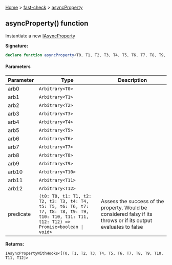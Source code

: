 [Home](/) &gt; [fast-check](../fast-check.md) &gt; [asyncProperty](asyncProperty_13.md)

## asyncProperty() function

Instantiate a new [IAsyncProperty](IAsyncProperty.md)

<b>Signature:</b>

```typescript
declare function asyncProperty<T0, T1, T2, T3, T4, T5, T6, T7, T8, T9, T10, T11, T12>(arb0: Arbitrary<T0>, arb1: Arbitrary<T1>, arb2: Arbitrary<T2>, arb3: Arbitrary<T3>, arb4: Arbitrary<T4>, arb5: Arbitrary<T5>, arb6: Arbitrary<T6>, arb7: Arbitrary<T7>, arb8: Arbitrary<T8>, arb9: Arbitrary<T9>, arb10: Arbitrary<T10>, arb11: Arbitrary<T11>, arb12: Arbitrary<T12>, predicate: (t0: T0, t1: T1, t2: T2, t3: T3, t4: T4, t5: T5, t6: T6, t7: T7, t8: T8, t9: T9, t10: T10, t11: T11, t12: T12) => Promise<boolean | void>): IAsyncPropertyWithHooks<[T0, T1, T2, T3, T4, T5, T6, T7, T8, T9, T10, T11, T12]>;
```

#### Parameters

|  Parameter | Type | Description |
|  --- | --- | --- |
|  arb0 | <code>Arbitrary&lt;T0&gt;</code> |  |
|  arb1 | <code>Arbitrary&lt;T1&gt;</code> |  |
|  arb2 | <code>Arbitrary&lt;T2&gt;</code> |  |
|  arb3 | <code>Arbitrary&lt;T3&gt;</code> |  |
|  arb4 | <code>Arbitrary&lt;T4&gt;</code> |  |
|  arb5 | <code>Arbitrary&lt;T5&gt;</code> |  |
|  arb6 | <code>Arbitrary&lt;T6&gt;</code> |  |
|  arb7 | <code>Arbitrary&lt;T7&gt;</code> |  |
|  arb8 | <code>Arbitrary&lt;T8&gt;</code> |  |
|  arb9 | <code>Arbitrary&lt;T9&gt;</code> |  |
|  arb10 | <code>Arbitrary&lt;T10&gt;</code> |  |
|  arb11 | <code>Arbitrary&lt;T11&gt;</code> |  |
|  arb12 | <code>Arbitrary&lt;T12&gt;</code> |  |
|  predicate | <code>(t0: T0, t1: T1, t2: T2, t3: T3, t4: T4, t5: T5, t6: T6, t7: T7, t8: T8, t9: T9, t10: T10, t11: T11, t12: T12) =&gt; Promise&lt;boolean &#124; void&gt;</code> | Assess the success of the property. Would be considered falsy if its throws or if its output evaluates to false |

<b>Returns:</b>

`IAsyncPropertyWithHooks<[T0, T1, T2, T3, T4, T5, T6, T7, T8, T9, T10, T11, T12]>`

